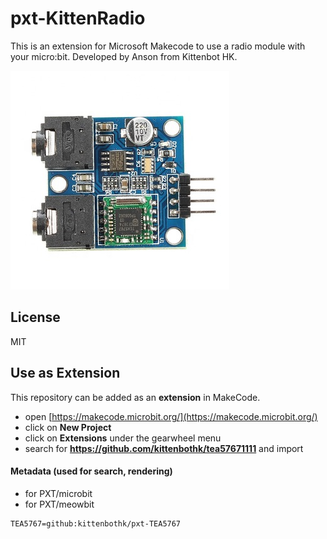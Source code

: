 # pxt-KittenRadio

This is an extension for Microsoft Makecode to use a radio module with your micro:bit.
Developed by Anson from Kittenbot HK.

![](tea5767.jpg)

## License

MIT

## Use as Extension

This repository can be added as an **extension** in MakeCode.

* open [https://makecode.microbit.org/](https://makecode.microbit.org/)
* click on **New Project**
* click on **Extensions** under the gearwheel menu
* search for **https://github.com/kittenbothk/tea57671111** and import

#### Metadata (used for search, rendering)

* for PXT/microbit
* for PXT/meowbit

```package
TEA5767=github:kittenbothk/pxt-TEA5767
```

